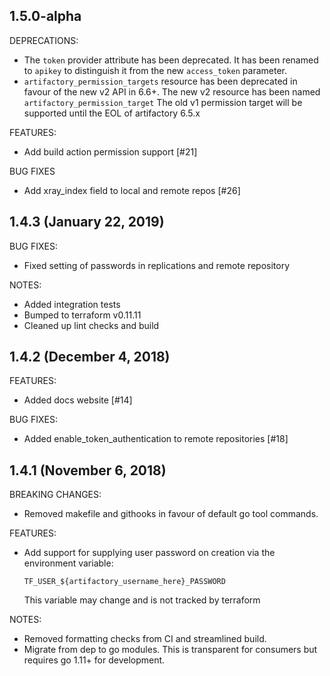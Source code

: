 ## 1.5.0-alpha
DEPRECATIONS:
* The `token` provider attribute has been deprecated. It has been renamed to
  `apikey` to distinguish it from the new `access_token` parameter.
* `artifactory_permission_targets` resource has been deprecated in favour of the new
  v2 API in 6.6+. The new v2 resource has been named `artifactory_permission_target`
  The old v1 permission target will be supported until the EOL of artifactory 6.5.x

FEATURES:
* Add build action permission support [#21]
 
BUG FIXES
* Add xray_index field to local and remote repos [#26]


## 1.4.3 (January 22, 2019)
BUG FIXES:
* Fixed setting of passwords in replications and remote repository

NOTES:
* Added integration tests
* Bumped to terraform v0.11.11
* Cleaned up lint checks and build

## 1.4.2 (December 4, 2018)
FEATURES:
* Added docs website [#14]

BUG FIXES:
* Added enable_token_authentication to remote repositories [#18]

## 1.4.1 (November 6, 2018)
BREAKING CHANGES:
* Removed makefile and githooks in favour of default go tool commands.

FEATURES:
* Add support for supplying user password on creation via the environment variable:
  
  ```TF_USER_${artifactory_username_here}_PASSWORD```
    
  This variable may change and is not tracked by terraform

NOTES:
* Removed formatting checks from CI and streamlined build.
* Migrate from dep to go modules. This is transparent for consumers but requires go 1.11+ for development.
